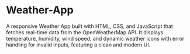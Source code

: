 # Weather-App
A responsive Weather App built with HTML, CSS, and JavaScript that fetches real-time data from the OpenWeatherMap API. It displays temperature, humidity, wind speed, and dynamic weather icons with error handling for invalid inputs, featuring a clean and modern UI.
